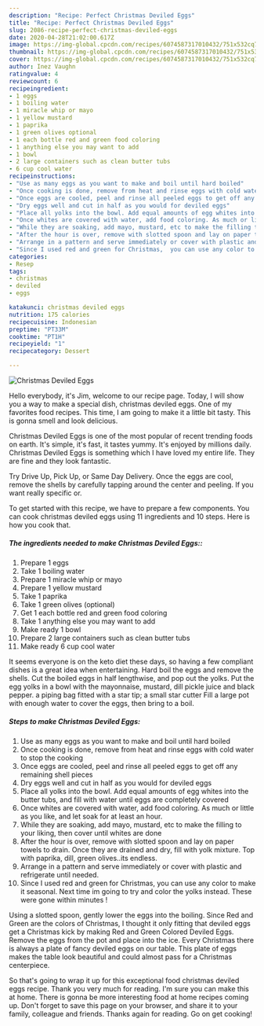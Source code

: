 ```yaml
---
description: "Recipe: Perfect Christmas Deviled Eggs"
title: "Recipe: Perfect Christmas Deviled Eggs"
slug: 2086-recipe-perfect-christmas-deviled-eggs
date: 2020-04-28T21:02:00.617Z
image: https://img-global.cpcdn.com/recipes/6074587317010432/751x532cq70/christmas-deviled-eggs-recipe-main-photo.jpg
thumbnail: https://img-global.cpcdn.com/recipes/6074587317010432/751x532cq70/christmas-deviled-eggs-recipe-main-photo.jpg
cover: https://img-global.cpcdn.com/recipes/6074587317010432/751x532cq70/christmas-deviled-eggs-recipe-main-photo.jpg
author: Inez Vaughn
ratingvalue: 4
reviewcount: 6
recipeingredient:
- 1 eggs
- 1 boiling water
- 1 miracle whip or mayo
- 1 yellow mustard
- 1 paprika
- 1 green olives optional
- 1 each bottle red and green food coloring
- 1 anything else you may want to add
- 1 bowl
- 2 large containers such as clean butter tubs
- 6 cup cool water
recipeinstructions:
- "Use as many eggs as you want to make and boil until hard boiled"
- "Once cooking is done, remove from heat and rinse eggs with cold water to stop the cooking"
- "Once eggs are cooled, peel and rinse all peeled eggs to get off any remaining shell pieces"
- "Dry eggs well and cut in half as you would for deviled eggs"
- "Place all yolks into the bowl. Add equal amounts of egg whites into the butter tubs, and fill with water until eggs are completely covered"
- "Once whites are covered with water, add food coloring. As much or little as you like, and let soak for at least an hour."
- "While they are soaking, add mayo, mustard, etc to make the filling to your liking, then cover until whites are done"
- "After the hour is over, remove with slotted spoon and lay on paper towels to drain. Once they are drained and dry, fill with yolk mixture. Top with paprika, dill, green olives..its endless."
- "Arrange in a pattern and serve immediately or cover with plastic and refrigerate until needed."
- "Since I used red and green for Christmas,  you can use any color to make it seasonal. Next time im going to try and color the yolks instead. These were gone within minutes !"
categories:
- Resep
tags:
- christmas
- deviled
- eggs

katakunci: christmas deviled eggs
nutrition: 175 calories
recipecuisine: Indonesian
preptime: "PT33M"
cooktime: "PT1H"
recipeyield: "1"
recipecategory: Dessert

---
```



![Christmas Deviled Eggs](https://img-global.cpcdn.com/recipes/6074587317010432/751x532cq70/christmas-deviled-eggs-recipe-main-photo.jpg)

Hello everybody, it's Jim, welcome to our recipe page. Today, I will show you a way to make a special dish, christmas deviled eggs. One of my favorites food recipes. This time, I am going to make it a little bit tasty. This is gonna smell and look delicious.

Christmas Deviled Eggs is one of the most popular of recent trending foods on earth. It's simple, it's fast, it tastes yummy. It's enjoyed by millions daily. Christmas Deviled Eggs is something which I have loved my entire life. They are fine and they look fantastic.

Try Drive Up, Pick Up, or Same Day Delivery. Once the eggs are cool, remove the shells by carefully tapping around the center and peeling. If you want really specific or.


To get started with this recipe, we have to prepare a few components. You can cook christmas deviled eggs using 11 ingredients and 10 steps. Here is how you cook that.

##### The ingredients needed to make Christmas Deviled Eggs::

1. Prepare 1 eggs
1. Take 1 boiling water
1. Prepare 1 miracle whip or mayo
1. Prepare 1 yellow mustard
1. Take 1 paprika
1. Take 1 green olives (optional)
1. Get 1 each bottle red and green food coloring
1. Take 1 anything else you may want to add
1. Make ready 1 bowl
1. Prepare 2 large containers such as clean butter tubs
1. Make ready 6 cup cool water


It seems everyone is on the keto diet these days, so having a few compliant dishes is a great idea when entertaining. Hard boil the eggs and remove the shells. Cut the boiled eggs in half lengthwise, and pop out the yolks. Put the egg yolks in a bowl with the mayonnaise, mustard, dill pickle juice and black pepper. a piping bag fitted with a star tip; a small star cutter Fill a large pot with enough water to cover the eggs, then bring to a boil. 

##### Steps to make Christmas Deviled Eggs:

1. Use as many eggs as you want to make and boil until hard boiled
1. Once cooking is done, remove from heat and rinse eggs with cold water to stop the cooking
1. Once eggs are cooled, peel and rinse all peeled eggs to get off any remaining shell pieces
1. Dry eggs well and cut in half as you would for deviled eggs
1. Place all yolks into the bowl. Add equal amounts of egg whites into the butter tubs, and fill with water until eggs are completely covered
1. Once whites are covered with water, add food coloring. As much or little as you like, and let soak for at least an hour.
1. While they are soaking, add mayo, mustard, etc to make the filling to your liking, then cover until whites are done
1. After the hour is over, remove with slotted spoon and lay on paper towels to drain. Once they are drained and dry, fill with yolk mixture. Top with paprika, dill, green olives..its endless.
1. Arrange in a pattern and serve immediately or cover with plastic and refrigerate until needed.
1. Since I used red and green for Christmas,  you can use any color to make it seasonal. Next time im going to try and color the yolks instead. These were gone within minutes !


Using a slotted spoon, gently lower the eggs into the boiling. Since Red and Green are the colors of Christmas, I thought it only fitting that deviled eggs get a Christmas kick by making Red and Green Colored Deviled Eggs. Remove the eggs from the pot and place into the ice. Every Christmas there is always a plate of fancy deviled eggs on our table. This plate of eggs makes the table look beautiful and could almost pass for a Christmas centerpiece. 

So that's going to wrap it up for this exceptional food christmas deviled eggs recipe. Thank you very much for reading. I'm sure you can make this at home. There is gonna be more interesting food at home recipes coming up. Don't forget to save this page on your browser, and share it to your family, colleague and friends. Thanks again for reading. Go on get cooking!
